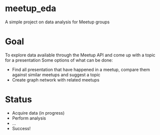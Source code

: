 # meetup_eda
A simple project on data analysis for Meetup groups

# Goal
To explore data available through the Meetup API and come up with a topic for a presentation
Some options of what can be done:
- Find all presentation that have happened in a meetup, compare them against similar meetups and suggest a topic
- Create graph network with related meetups

# Status
- Acquire data (in progress)
- Perform analysis
- ...
- Success!
